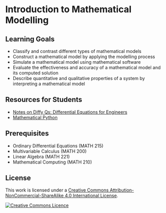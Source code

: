 # Introduction to Mathematical Modelling

## Learning Goals

* Classify and contrast different types of mathematical models
* Construct a mathematical model by applying the modelling process
* Simulate a mathematical model using mathematical software
* Evaluate the effectiveness and accuracy of a mathematical model and its computed solution
* Describe quantitative and qualitative properties of a system by interpreting a mathematical model

## Resources for Students

* [Notes on Diffy Qs: Differential Equations for Engineers](https://www.jirka.org/diffyqs/html/diffyqs.html)
* [Mathematical Python](https://patrickwalls.github.io/mathematicalpython)

## Prerequisites

* Ordinary Differential Equations (MATH 215)
* Multivariable Calculus (MATH 200)
* Linear Algebra (MATH 221)
* Mathematical Computing (MATH 210)

## License

This work is licensed under a <a rel="license" href="http://creativecommons.org/licenses/by-nc-sa/4.0/">Creative Commons Attribution-NonCommercial-ShareAlike 4.0 International License</a>.

<a rel="license" href="http://creativecommons.org/licenses/by-nc-sa/4.0/"><img alt="Creative Commons Licence" style="border-width:0" src="https://i.creativecommons.org/l/by-nc-sa/4.0/88x31.png" /></a>